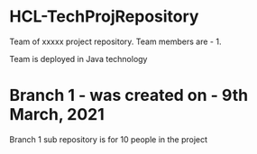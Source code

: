 # HCL-TechProjRepository
Team of xxxxx project repository.
Team members are - 1.


Team is deployed in Java technology
# Branch 1 - was created on - 9th March, 2021
Branch 1 sub repository is for 10 people in the project
